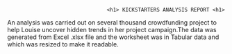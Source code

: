                                     <h1> KICKSTARTERS ANALYSIS REPORT <h1> 
                                    
An analysis was carried out on several thousand crowdfunding project to help Louise uncover hidden trends in her project campaign.The data was generated from Excel .xlsx file and the worksheet was in Tabular data and which was resized to make it readable.                   
